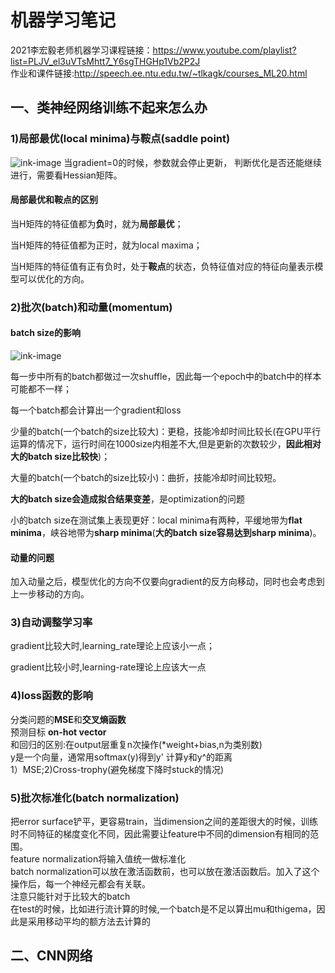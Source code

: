 # 机器学习笔记
2021李宏毅老师机器学习课程链接：https://www.youtube.com/playlist?list=PLJV_el3uVTsMhtt7_Y6sgTHGHp1Vb2P2J  
作业和课件链接:http://speech.ee.ntu.edu.tw/~tlkagk/courses_ML20.html
## 一、类神经网络训练不起来怎么办
### 1)局部最优(local minima)与鞍点(saddle point)
![ink-image](https://user-images.githubusercontent.com/56083834/142728141-8373f352-d983-4054-88ad-e29a03097273.png)
当gradient=0的时候，参数就会停止更新，
判断优化是否还能继续进行，需要看Hessian矩阵。
#### 局部最优和鞍点的区别
当H矩阵的特征值都为**负**时，就为**局部最优**；  

当H矩阵的特征值都为正时，就为local maxima；  

当H矩阵的特征值有正有负时，处于**鞍点**的状态，负特征值对应的特征向量表示模型可以优化的方向。  

### 2)批次(batch)和动量(momentum)
#### batch size的影响
![ink-image](https://user-images.githubusercontent.com/56083834/142729524-8dafb17d-f12f-4026-80a7-ab9b825e6380.png)

每一步中所有的batch都做过一次shuffle，因此每一个epoch中的batch中的样本可能都不一样；  

每一个batch都会计算出一个gradient和loss  

少量的batch(一个batch的size比较大)：更稳，技能冷却时间比较长(在GPU平行运算的情况下，运行时间在1000size内相差不大,但是更新的次数较少，**因此相对大的batch size比较快**)；  

大量的batch(一个batch的size比较小)：曲折，技能冷却时间比较短。  

**大的batch size会造成拟合结果变差**，是optimization的问题  

小的batch size在测试集上表现更好：local minima有两种，平缓地带为**flat minima**，峡谷地带为**sharp minima**(**大的batch size容易达到sharp minima**)。  

#### 动量的问题
加入动量之后，模型优化的方向不仅要向gradient的反方向移动，同时也会考虑到上一步移动的方向。

### 3)自动调整学习率
gradient比较大时,learning_rate理论上应该小一点；  

gradient比较小时,learning-rate理论上应该大一点

### 4)loss函数的影响
分类问题的**MSE**和**交叉熵函数**  
预测目标 **on-hot vector**  
和回归的区别:在output层重复n次操作(*weight+bias,n为类别数)  
y是一个向量，通常用softmax(y)得到y'
计算y和y^的距离  
1）MSE;2)Cross-trophy(避免梯度下降时stuck的情况)

### 5)批次标准化(batch normalization)
把error surface铲平，更容易train，当dimension之间的差距很大的时候，训练时不同特征的梯度变化不同，因此需要让feature中不同的dimension有相同的范围。  
feature normalization将输入值统一做标准化  
batch normalization可以放在激活函数前，也可以放在激活函数后。加入了这个操作后，每一个神经元都会有关联。  
注意只能针对于比较大的batch  
在test的时候，比如进行流计算的时候,一个batch是不足以算出mu和thigema，因此是采用移动平均的额方法去计算的  

## 二、CNN网络
